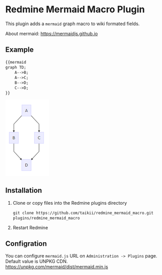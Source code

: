 # Redmine Mermaid Macro Plugin

This plugin adds a `mermaid` graph macro to wiki formated fields. 

About mermaid: https://mermaidjs.github.io

## Example

```
{{mermaid
graph TD;
    A-->B;
    A-->C;
    B-->D;
    C-->D;
}}
```

![Example](doc/images/example.png)

## Installation

1. Clone or copy files into the Redmine plugins directory
   ```
   git clone https://github.com/taikii/redmine_mermaid_macro.git plugins/redmine_mermaid_macro
   ```
2. Restart Redmine

## Configration

You can configure `mermaid.js` URL on `Administration -> Plugins` page.
Default value is UNPKG CDN.
https://unpkg.com/mermaid/dist/mermaid.min.js

